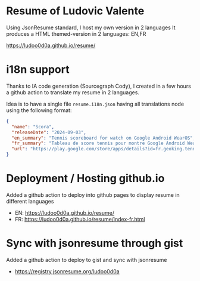 # Resume of Ludovic Valente

Using JsonResume standard, I host my own version in 2 languages
It produces a HTML themed-version in 2 languages: EN,FR

https://ludoo0d0a.github.io/resume/

# i18n support 

Thanks to IA code generation (Sourcegraph Cody), I created in a few hours a github action to translate my resume in 2 languages.

Idea is to have a single file `resume.i18n.json` having all translations node using the following format:

```json
{
  "name": "Scora",
  "releaseDate": "2024-09-03",
  "en_summary": "Tennis scoreboard for watch on Google Android WearOS",
  "fr_summary": "Tableau de score tennis pour montre Google Android WearOS",
  "url": "https://play.google.com/store/apps/details?id=fr.geoking.tennis.scoreboard.wear"
}
```

# Deployment / Hosting github.io

Added a github action to deploy into github pages to display resume in different languages

 - EN: https://ludoo0d0a.github.io/resume/
 - FR: https://ludoo0d0a.github.io/resume/index-fr.html

# Sync with jsonresume through gist

Added a github action to deploy to gist and sync with jsonresume

 - https://registry.jsonresume.org/ludoo0d0a
